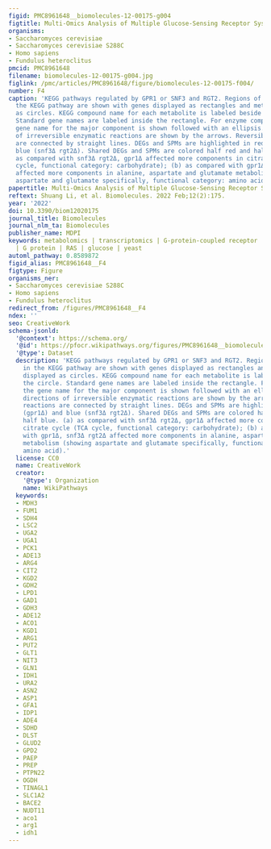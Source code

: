 ```yaml
---
figid: PMC8961648__biomolecules-12-00175-g004
figtitle: Multi-Omics Analysis of Multiple Glucose-Sensing Receptor Systems in Yeast
organisms:
- Saccharomyces cerevisiae
- Saccharomyces cerevisiae S288C
- Homo sapiens
- Fundulus heteroclitus
pmcid: PMC8961648
filename: biomolecules-12-00175-g004.jpg
figlink: /pmc/articles/PMC8961648/figure/biomolecules-12-00175-f004/
number: F4
caption: 'KEGG pathways regulated by GPR1 or SNF3 and RGT2. Regions of interest in
  the KEGG pathway are shown with genes displayed as rectangles and metabolites displayed
  as circles. KEGG compound name for each metabolite is labeled beside the circle.
  Standard gene names are labeled inside the rectangle. For enzyme complexes, the
  gene name for the major component is shown followed with an ellipsis. The directions
  of irreversible enzymatic reactions are shown by the arrows. Reversible reactions
  are connected by straight lines. DEGs and SPMs are highlighted in red (gpr1Δ) and
  blue (snf3Δ rgt2Δ). Shared DEGs and SPMs are colored half red and half blue. (a)
  as compared with snf3Δ rgt2Δ, gpr1Δ affected more components in citrate cycle (TCA
  cycle, functional category: carbohydrate); (b) as compared with gpr1Δ, snf3Δ rgt2Δ
  affected more components in alanine, aspartate and glutamate metabolism (showing
  aspartate and glutamate specifically, functional category: amino acid).'
papertitle: Multi-Omics Analysis of Multiple Glucose-Sensing Receptor Systems in Yeast.
reftext: Shuang Li, et al. Biomolecules. 2022 Feb;12(2):175.
year: '2022'
doi: 10.3390/biom12020175
journal_title: Biomolecules
journal_nlm_ta: Biomolecules
publisher_name: MDPI
keywords: metabolomics | transcriptomics | G-protein-coupled receptor | transceptor
  | G protein | RAS | glucose | yeast
automl_pathway: 0.8589872
figid_alias: PMC8961648__F4
figtype: Figure
organisms_ner:
- Saccharomyces cerevisiae S288C
- Homo sapiens
- Fundulus heteroclitus
redirect_from: /figures/PMC8961648__F4
ndex: ''
seo: CreativeWork
schema-jsonld:
  '@context': https://schema.org/
  '@id': https://pfocr.wikipathways.org/figures/PMC8961648__biomolecules-12-00175-g004.html
  '@type': Dataset
  description: 'KEGG pathways regulated by GPR1 or SNF3 and RGT2. Regions of interest
    in the KEGG pathway are shown with genes displayed as rectangles and metabolites
    displayed as circles. KEGG compound name for each metabolite is labeled beside
    the circle. Standard gene names are labeled inside the rectangle. For enzyme complexes,
    the gene name for the major component is shown followed with an ellipsis. The
    directions of irreversible enzymatic reactions are shown by the arrows. Reversible
    reactions are connected by straight lines. DEGs and SPMs are highlighted in red
    (gpr1Δ) and blue (snf3Δ rgt2Δ). Shared DEGs and SPMs are colored half red and
    half blue. (a) as compared with snf3Δ rgt2Δ, gpr1Δ affected more components in
    citrate cycle (TCA cycle, functional category: carbohydrate); (b) as compared
    with gpr1Δ, snf3Δ rgt2Δ affected more components in alanine, aspartate and glutamate
    metabolism (showing aspartate and glutamate specifically, functional category:
    amino acid).'
  license: CC0
  name: CreativeWork
  creator:
    '@type': Organization
    name: WikiPathways
  keywords:
  - MDH3
  - FUM1
  - SDH4
  - LSC2
  - UGA2
  - UGA1
  - PCK1
  - ADE13
  - ARG4
  - CIT2
  - KGD2
  - GDH2
  - LPD1
  - GAD1
  - GDH3
  - ADE12
  - ACO1
  - KGD1
  - ARG1
  - PUT2
  - GLT1
  - NIT3
  - GLN1
  - IDH1
  - URA2
  - ASN2
  - ASP1
  - GFA1
  - IDP1
  - ADE4
  - SDHD
  - DLST
  - GLUD2
  - GPD2
  - PAEP
  - PREP
  - PTPN22
  - OGDH
  - TINAGL1
  - SLC1A2
  - BACE2
  - NUDT11
  - aco1
  - arg1
  - idh1
---
```

